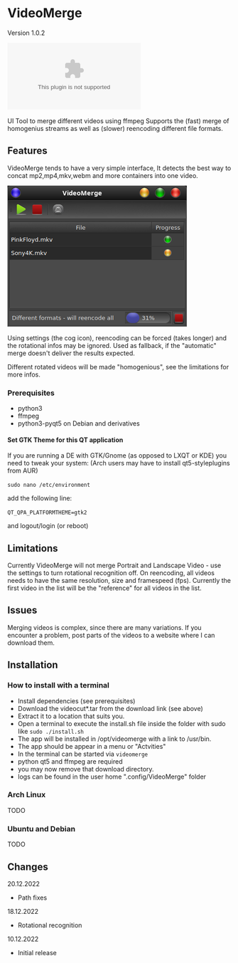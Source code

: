 # VideoMerge
Version 1.0.2

![Download](https://github.com/kanehekili/VideoMerge/releases/download/1.0.1/videomerge1.0.2.tar)

UI Tool to merge different videos using ffmpeg
Supports the (fast) merge of homogenius streams as well as (slower) reencoding different file formats. 

## Features
VideoMerge tends to have a very simple interface, It detects the best way to concat mp2,mp4,mkv,webm and more containers into one video. 

![Screenshot](https://github.com/kanehekili/VideoMerge/blob/main/Merge1.png)

Using settings (the cog icon), reencoding can be forced (takes longer) and the rotational infos may be ignored. Used as fallback, if the "automatic" merge doesn't deliver the results expected.  

Different rotated videos will be made "homogenious", see the limitations for more infos. 

### Prerequisites
* python3
* ffmpeg
* python3-pyqt5 on Debian and derivatives

#### Set GTK Theme for this QT application
If you are running a DE with GTK/Gnome (as opposed to LXQT or KDE) you need to tweak your system:
(Arch users may have to install qt5-styleplugins from AUR)

`sudo nano /etc/environment`

add the following line:

`QT_QPA_PLATFORMTHEME=gtk2`

and logout/login (or reboot)


## Limitations
Currently VideoMerge will not merge Portrait and Landscape Video - use the settings to turn rotational recognition off. 
On reencoding, all videos needs to have the same resolution, size and framespeed (fps). Currently the first video in the list will be the "reference" for all videos in the list. 

## Issues
Merging videos is complex, since there are many variations. If you encounter a problem, post parts of the videos to a website where I can download them. 

## Installation

### How to install with a terminal
* Install dependencies (see prerequisites)
* Download the videocut*.tar from the download link (see above)
* Extract it to a location that suits you.
* Open a terminal to execute the install.sh file inside the folder with sudo like `sudo ./install.sh`
* The app will be installed in /opt/videomerge with a link to /usr/bin. 
* The app should be appear in a menu or "Actvities"
* In the terminal can be started via `videomerge`
* python qt5 and ffmpeg are required
* you may now remove that download directory.
* logs can be found in the user home ".config/VideoMerge" folder


### Arch Linux
 TODO

### Ubuntu and Debian
 TODO

## Changes
20.12.2022
* Path fixes

18.12.2022
* Rotational recognition 

10.12.2022
* Initial release







